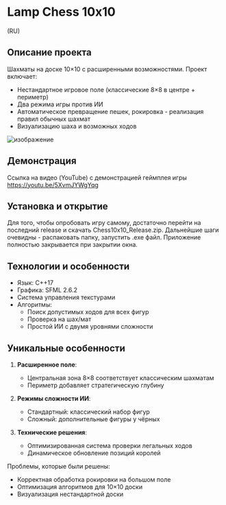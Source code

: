 # Lamp Chess 10x10

(RU)

## Описание проекта
Шахматы на доске 10×10 с расширенными возможностями. Проект включает:

- Нестандартное игровое поле (классические 8×8 в центре + периметр)
- Два режима игры против ИИ
- Автоматическое превращение пешек, рокировка - реализация правил обычных шахмат
- Визуализацию шаха и возможных ходов

![изображение](https://github.com/user-attachments/assets/f95724c7-2d84-4dc3-bf7e-047549eb955d)


## Демонстрация
Ссылка на видео (YouTube) с демонстрацией геймплея игры
https://youtu.be/5XvmJYWgYqg

## Установка и открытие
Для того, чтобы опробовать игру самому, достаточно перейти на последний release и скачать Chess10x10_Release.zip. Дальнейшие шаги очевидны - распаковать папку, запустить .exe файл. Приложение полностью закрывается при закрытии окна.

## Технологии и особенности
- Язык: C++17
- Графика: SFML 2.6.2
- Система управления текстурами
- Алгоритмы:
  - Поиск допустимых ходов для всех фигур
  - Проверка на шах/мат
  - Простой ИИ с двумя уровнями сложности

## Уникальные особенности
1. **Расширенное поле**: 
   - Центральная зона 8×8 соответствует классическим шахматам
   - Периметр добавляет стратегическую глубину

2. **Режимы сложности ИИ**:
   - Стандартный: классический набор фигур
   - Сложный: дополнительные фигуры у чёрных

3. **Технические решения**:
   - Оптимизированная система проверки легальных ходов
   - Динамическое обновление позиций королей



Проблемы, которые были решены:
- Корректная обработка рокировки на большом поле
- Оптимизация алгоритмов для 10×10 доски
- Визуализация нестандартной доски
